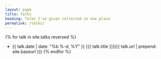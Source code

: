 ```yaml
---
layout: page
title: Talks
heading: Talks I've given collected in one place
permalink: /talks/
---
```


{% for talk in site.talks reversed %}
 - {{ talk.date | date: "%b %-d, %Y" }} [{{ talk.title }}]({{ talk.url | prepend: site.baseurl }})
{% endfor %}
